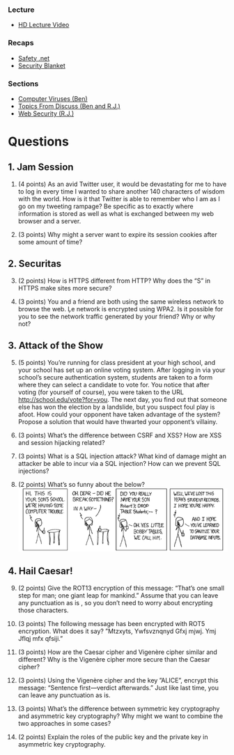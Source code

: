 ### Lecture <!-- pset6 Security -->
* [HD Lecture Video](http://cse1.net/video?v=lectures/6/lecture6)

### Recaps
* [Safety .net](http://cse1.net/recaps/14-onlinesec.html)
* [Security Blanket](http://cse1.net/recaps/15-datasec.html)

### Sections
* [Computer Viruses (Ben)](http://cse1.net/video?v=sections/6/computer_viruses/computer_viruses)
* [Topics From Discuss (Ben and R.J.)](http://cse1.net/video?v=sections/6/topics_from_discuss_week_6/topics_from_discuss_week_6)
* [Web Security (R.J.)](http://cse1.net/video?v=sections/6/web_security/web_security)

# Questions

## 1. Jam Session
1. (4 points) As an avid Twitter user, it would be devastating for me to have to log in every time I
wanted to share another 140 characters of wisdom with the world. How is it that Twitter is able to
remember who I am as I go on my tweeting rampage? Be specific as to exactly where information
is stored as well as what is exchanged between my web browser and a server.

2. (3 points) Why might a server want to expire its session cookies after some amount of time?

## 2. Securitas
3. (2 points) How is HTTPS different from HTTP? Why does the “S” in HTTPS make sites
more secure?

4. (3 points) You and a friend are both using the same wireless network to browse the web. Ļe
network is encrypted using WPA2. Is it possible for you to see the network traffic generated by
your friend? Why or why not?

## 3. Attack of the Show
5. (5 points) You’re running for class president at your high school, and your school has set up
an online voting system. After logging in via your school’s secure authentication system, students
are taken to a form where they can select a candidate to vote for. You notice that after voting (for
yourself of course), you were taken to the URL http://school.edu/vote?for=you. The next
day, you find out that someone else has won the election by a landslide, but you suspect foul play
is afoot. How could your opponent have taken advantage of the system? Propose a solution that
would have thwarted your opponent’s villainy.

6. (3 points) What’s the difference between CSRF and XSS? How are XSS and session hijacking
related?

7. (3 points) What is a SQL injection attack? What kind of damage might an attacker be able to
incur via a SQL injection? How can we prevent SQL injections?

8. (2 points) What’s so funny about the below?
  ![funny!](pset61.png)

## 4. Hail Caesar! 
9. (2 points) Give the ROT13 encryption of this message: “That’s one small step for man; one
giant leap for mankind.” Assume that you can leave any punctuation as is , so you don’t need to
worry about encrypting those characters.

10. (3 points) The following message has been encrypted with ROT5 encryption. What does it
say? ”Mtzxyts, Ywfsvznqnyd Gfxj mjwj. Ymj Jflqj mfx qfsiji.”

11. (3 points) How are the Caesar cipher and Vigenère cipher similar and different? Why is the
Vigenère cipher more secure than the Caesar cipher?

12. (3 points) Using the Vigenère cipher and the key ”ALICE”, encrypt this message: “Sentence
first—verdict afterwards.” Just like last time, you can leave any punctuation as is.

13. (3 points) What’s the difference between symmetric key cryptography and asymmetric key
cryptography? Why might we want to combine the two approaches in some cases?

14. (2 points) Explain the roles of the public key and the private key in asymmetric key cryptography.
